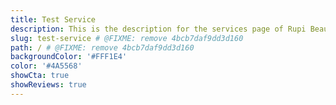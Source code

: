 ```yaml
---
title: Test Service
description: This is the description for the services page of Rupi Beauty Studio
slug: test-service # @FIXME: remove 4bcb7daf9dd3d160
path: / # @FIXME: remove 4bcb7daf9dd3d160
backgroundColor: '#FFF1E4'
color: '#4A5568'
showCta: true
showReviews: true
---
```

